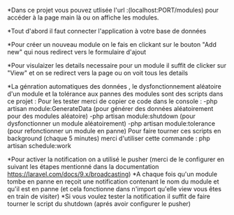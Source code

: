 
*Dans ce projet vous pouvez utlisée l'url :(localhost:PORT/modules) pour accéder à la page main là ou on affiche les modules.

*Tout d'abord il faut connecter l'application à votre base de données

*Pour créer un nouveau module on le fais en clickant sur le bouton "Add new" qui nous redirect vers le formulaire d'ajout

*Pour visulaizer les details necessaire pour un module il suffit de clicker sur "View" et on se redirect vers la page ou on voit tous les details

*La génration automatiques des données , le dysfonctionnement aléatoire d'un module et la tolérance aux pannes des modules sont des scripts dans ce projet :
Pour les tester merci de copier ce code dans le console :
-php artisan module:GenerateData    (pour générer des données aléatoirement pour des modules aléatoire)
-php artisan module:shutdown        (pour dysfonctionner un module aléatoirement)
-php artisan module:tolerance       (pour refonctionner un module en panne)
Pour faire tourner ces scripts en background (chaque 5 minutes) merci d'utiliser cette commande : php artisan schedule:work

*Pour activer la notification on a utilisé le pusher (merci de le configurer en suivant les étapes mentionné dans la documentation https://laravel.com/docs/9.x/broadcasting)
*A chaque fois qu'un module tombe en panne en reçoit une notification contenant le nom du module et qu'il est en panne (et cela fonctionne dans n'import qu'elle view vous êtes en train de visiter)
*Si vous voulez tester la notification il suffit de faire tourner le script du shutdown (aprés avoir configurer le pusher)
